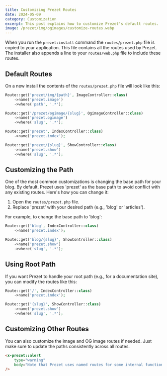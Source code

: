 ```yaml
---
title: Customizing Prezet Routes
date: 2024-05-09
category: Customization
excerpt: This post explains how to customize Prezet's default routes.
image: /prezet/img/ogimages/customize-routes.webp
---
```


When you run the `prezet:install` command the `routes/prezet.php` file is copied to your application. This file contains all the routes used by Prezet. The installer also appends a line to your `routes/web.php` file to include these routes.

## Default Routes

On a new install the contents of the `routes/prezet.php` file will look like this:

```php
Route::get('prezet/img/{path}', ImageController::class)
    ->name('prezet.image')
    ->where('path', '.*');

Route::get('/prezet/ogimage/{slug}', OgimageController::class)
    ->name('prezet.ogimage')
    ->where('slug', '.*');

Route::get('prezet', IndexController::class)
    ->name('prezet.index');

Route::get('prezet/{slug}', ShowController::class)
    ->name('prezet.show')
    ->where('slug', '.*');
```

## Customizing the Path

One of the most common customizations is changing the base path for your blog. By default, Prezet uses 'prezet' as the base path to avoid conflict with any existing routes. Here's how you can change it:

1. Open the `routes/prezet.php` file.
2. Replace 'prezet' with your desired path (e.g., 'blog' or 'articles').

For example, to change the base path to 'blog':

```php
Route::get('blog', IndexController::class)
    ->name('prezet.index');

Route::get('blog/{slug}', ShowController::class)
    ->name('prezet.show')
    ->where('slug', '.*');
```

## Using Root Path

If you want Prezet to handle your root path (e.g., for a documentation site), you can modify the routes like this:

```php
Route::get('/', IndexController::class)
    ->name('prezet.index');

Route::get('{slug}', ShowController::class)
    ->name('prezet.show')
    ->where('slug', '.*');
```

## Customizing Other Routes

You can also customize the image and OG image routes if needed. Just make sure to update the paths consistently across all routes.

```html +parse
<x-prezet::alert
    type="warning"
    body="Note that Prezet uses named routes for some internal functionality so be sure to leave the route names unchanged."
/>
```
